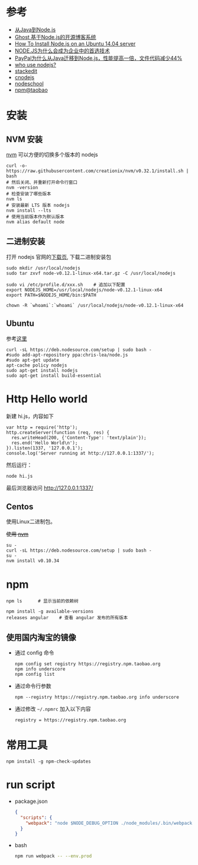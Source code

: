 
# 参考
* [从Java到Node.js](http://www.ituring.com.cn/article/946)
* [Ghost 基于Node.js的开源博客系统](http://segmentfault.com/a/1190000000372040)
* [How To Install Node.js on an Ubuntu 14.04 server](https://www.digitalocean.com/community/tutorials/how-to-install-node-js-on-an-ubuntu-14-04-server)
* [NODE.JS为什么会成为企业中的首选技术](http://ourjs.com/detail/532f0650c911679a2800000a)
* [PayPal为什么从Java迁移到Node.js，性能提高一倍，文件代码减少44%](http://ourjs.com/detail/52a914f0127c763203000008)
* [who use nodejs?](https://github.com/joyent/node/wiki/Projects,-Applications,-and-Companies-Using-Node)
* [stackedit](https://stackedit.io/)
* [cnodejs](https://cnodejs.org/)
* [nodeschool](http://nodeschool.io/)
* [npm@taobao](https://npm.taobao.org/)


# 安装

## NVM 安装

[nvm](https://github.com/creationix/nvm) 可以方便的切换多个版本的 nodejs

```
curl -o- https://raw.githubusercontent.com/creationix/nvm/v0.32.1/install.sh | bash
# 然后关闭、并重新打开命令行窗口
nvm -version
# 检查安装了哪些版本
nvm ls
# 安装最新 LTS 版本 nodejs
nvm install --lts
# 使用当前版本作为默认版本
nvm alias default node
```

## 二进制安装

打开 nodejs 官网的[下载页](https://nodejs.org/download/), 下载二进制安装包


```
sudo mkdir /usr/local/nodejs
sudo tar zxvf node-v0.12.1-linux-x64.tar.gz -C /usr/local/nodejs

sudo vi /etc/profile.d/xxx.sh    # 追加以下配置
export NODEJS_HOME=/usr/local/nodejs/node-v0.12.1-linux-x64
export PATH=$NODEJS_HOME/bin:$PATH

chown -R `whoami`:`whoami` /usr/local/nodejs/node-v0.12.1-linux-x64
```





## Ubuntu

参考[这里](https://github.com/joyent/node/wiki/Installing-Node.js-via-package-manager)

```
curl -sL https://deb.nodesource.com/setup | sudo bash -
#sudo add-apt-repository ppa:chris-lea/node.js
#sudo apt-get update
apt-cache policy nodejs
sudo apt-get install nodejs
sudo apt-get install build-essential
```


# Http Hello world

新建 hi.js，内容如下

```
var http = require('http');
http.createServer(function (req, res) {
  res.writeHead(200, {'Content-Type': 'text/plain'});
  res.end('Hello World\n');
}).listen(1337, '127.0.0.1');
console.log('Server running at http://127.0.0.1:1337/');
```

然后运行：

```
node hi.js
```

最后浏览器访问 http://127.0.0.1:1337/



## Centos

使用Linux二进制包。

<del>使用 [nvm](https://github.com/joyent/node/wiki/installing-node.js-via-package-manager#enterprise-linux-and-fedora)</del>

```
su -
curl -sL https://deb.nodesource.com/setup | sudo bash -
su -
nvm install v0.10.34
```


# npm

```
npm ls      # 显示当前的依赖树

npm install -g available-versions
releases angular    # 查看 angular 发布的所有版本
```

## 使用国内淘宝的镜像

* 通过 config 命令

    ```
    npm config set registry https://registry.npm.taobao.org
    npm info underscore
    npm config list
    ```

* 通过命令行参数

    ```
    npm --registry https://registry.npm.taobao.org info underscore
    ```

* 通过修改 `~/.npmrc` 加入以下内容

    ```
    registry = https://registry.npm.taobao.org
    ```

# 常用工具

```
npm install -g npm-check-updates
```


# run script

* package.json

    ```json
    {
      "scripts": {
        "webpack": "node $NODE_DEBUG_OPTION ./node_modules/.bin/webpack"
      }
    }
    ```
* bash

    ```bash
    npm run webpack -- --env.prod
    ```